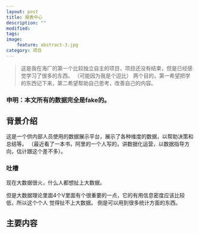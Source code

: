 ```yaml
---
layout: post
title: 报表中心
description: ""
modified:
tags:
image:
    feature: abstract-3.jpg
category: 项目
---
```


>  这是我在海厂的第一个比较独立自主的项目，项目还没有结束，但是已经感觉学习了很多的东西。
    （可能因为我是个逗比）
    两个目的，第一希望把学的东西记下来，第二希望帮助自己思考，改善自己的内容。

### 申明：本文所有的数据完全是fake的。

## 背景介绍

这是一个供内部人员使用的数据展示平台，展示了各种维度的数据，以帮助决策和总结等。
（最近看了一本书，阿里的一个人写的，讲数据化运营，以数据指导方向，估计跟这个差不多）。

### 吐槽

现在大数据很火，什么人都想扯上大数据。

但是大数据理论里面4个V里面有个很重要的一点，它的有用信息密度应该比较低，所以这个个人
觉得扯不上大数据。
倒是可以用到很多统计方面的东西。

## 主要内容


